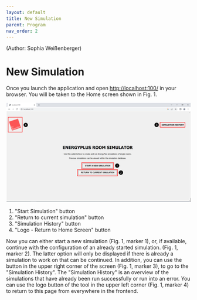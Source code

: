 ```yaml
---
layout: default
title: New Simulation
parent: Program
nav_order: 2
---
```

(Author: Sophia Weißenberger) 
# New Simulation

Once you launch the application and open [http://localhost:100/](http://localhost:100/) in your browser. You will be taken to the Home screen shown in Fig. 1.


![Figg. 1](images/NewSimulationMarker.PNG)

1. "Start Simulation" button 
2. "Return to current simulation" button
3. "Simulation History" button
4. "Logo - Return to Home Screen" button


Now you can either start a new simulation (Fig. 1, marker 1), or, if available, continue with the configuration of an already started simulation. (Fig. 1, marker 2). The latter option will only be displayed if there is already a simulation to work on that can be continued. In addition, you can use the button in the upper right corner of the screen (Fig. 1, marker 3), to go to the "Simulation History". The "Simulation History" is an overview of the simulations that have already been run successfully or run into an error. You can use the logo button of the tool in the upper left corner (Fig. 1, marker 4) to return to this page from everywhere in the frontend.
